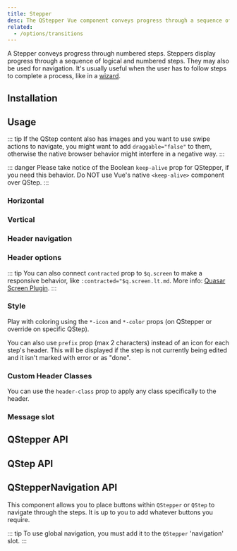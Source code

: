 ```yaml
---
title: Stepper
desc: The QStepper Vue component conveys progress through a sequence of numbered steps. It may also be used for navigation. It's usually useful when the user has to follow steps to complete a process, like in a wizard.
related:
  - /options/transitions
---
```


A Stepper conveys progress through numbered steps. Steppers display progress
through a sequence of logical and numbered steps. They may also be used for
navigation. It's usually useful when the user has to follow steps to complete a
process, like in a [wizard](https://en.wikipedia.org/wiki/Wizard_(software)).

## Installation

<doc-installation :components="['QStepper', 'QStep', 'QStepperNavigation']" />

## Usage

::: tip
If the QStep content also has images and you want to use swipe actions to navigate, you might want to add `draggable="false"` to them, otherwise the native browser behavior might interfere in a negative way.
:::

::: danger
Please take notice of the Boolean `keep-alive` prop for QStepper, if you need this behavior. Do NOT use Vue's native `<keep-alive>` component over QStep.
:::

### Horizontal

<doc-example title="Horizontal" file="QStepper/TypeHorizontal" />

### Vertical

<doc-example title="Vertical" file="QStepper/TypeVertical" />

### Header navigation

<doc-example title="Non-linear header navigation" file="QStepper/NonLinearNavigation" />

<doc-example title="Linear header navigation" file="QStepper/LinearNavigation" />

### Header options

<doc-example title="Signaling step error" file="QStepper/StepError" />

<doc-example title="Alternative labels" file="QStepper/AlternativeLabels" />

::: tip
You can also connect `contracted` prop to `$q.screen` to make a responsive behavior, like `:contracted="$q.screen.lt.md`.
More info: [Quasar Screen Plugin](/options/screen-plugin).
:::

<doc-example title="Contracted" file="QStepper/Contracted" />

### Style

Play with coloring using the `*-icon` and `*-color` props (on QStepper or override on specific QStep).

<doc-example title="Coloring" file="QStepper/Coloring" />

You can also use `prefix` prop (max 2 characters) instead of an icon for each step's header. This will be displayed if the step is not currently being edited and it isn't marked with error or as "done".

<doc-example title="Step prefix" file="QStepper/Prefix" />

<doc-example title="Dark" file="QStepper/Dark" />

### Custom Header Classes

You can use the `header-class` prop to apply any class specifically to the header.

<doc-example title="Header Class" file="QStepper/HeaderClass" />

### Message slot

<doc-example title="Message slot with fixed height steps" file="QStepper/MessageSlot" />

## QStepper API

<doc-api file="QStepper" />

## QStep API

<doc-api file="QStep" />

## QStepperNavigation API

This component allows you to place buttons within `QStepper` or `QStep` to
navigate through the steps. It is up to you to add whatever buttons you require.

::: tip
To use global navigation, you must add it to the `QStepper` 'navigation' slot.
:::

<doc-api file="QStepperNavigation" />
